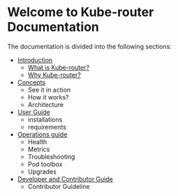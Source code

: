 # Welcome to Kube-router Documentation

The documentation is divided into the following sections:

- [Introduction](/docs/introduction.md)
    - [What is Kube-router?](/docs/introduction.md#what-is-kube-router)
    - [Why Kube-router?](/docs/introduction.md#why-kube-router)
- [Concepts](#concepts)
    - See it in action
    - How it works?
    - Architecture
- [User Guide](#user-guide)
    - installations
    - requirements
- [Operations guide](#operation-guide)
    - Health
    - Metrics
    - Troubleshooting
    - Pod toolbox
    - Upgrades
- [Developer and Contributor Guide](#contributor-guide)
    - Contributor Guideline
